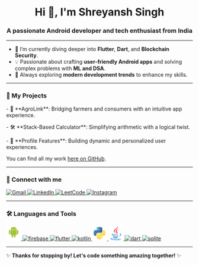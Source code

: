 <h1 align="center">Hi 👋, I'm Shreyansh Singh</h1>
<h3 align="center">A passionate Android developer and tech enthusiast from India</h3>

---

- 🌱 I’m currently diving deeper into **Flutter**, **Dart**, and **Blockchain Security**.  
- 💡 Passionate about crafting **user-friendly Android apps** and solving complex problems with **ML and DSA**.  
- 🎯 Always exploring **modern development trends** to enhance my skills.  

---

<h3 align="left">📌 My Projects</h3>
<p align="left">- 📱 **AgroLink**: Bridging farmers and consumers with an intuitive app experience. </p>
<p align="left">- 🛠️ **Stack-Based Calculator**: Simplifying arithmetic with a logical twist.  </p>
<p align="left">- 🔐 **Profile Features**: Building dynamic and personalized user experiences.</p>

You can find all my work [here on GitHub](https://github.com/Shrey1029).

---

<h3 align="left">💬 Connect with me</h3>
<p align="left">
  <a href="mailto:shreysingh1029@gmail.com" target="_blank">
    <img src="https://img.icons8.com/fluency/48/000000/gmail-new.png" alt="Gmail" />
  </a>
  <a href="https://linkedin.com/in/shreyansh%20singh" target="_blank">
    <img src="https://img.icons8.com/fluency/48/000000/linkedin.png" alt="LinkedIn" />
  </a>
  <a href="https://www.leetcode.com/shreyansh_78/" target="_blank">
    <img src="https://img.icons8.com/external-tal-revivo-color-tal-revivo/48/000000/external-level-up-your-coding-skills-and-quickly-land-a-job-logo-color-tal-revivo.png" alt="LeetCode" />
  </a>
  <a href="https://instagram.com/s_h_r_e_y_a_n_s_h_0" target="_blank">
    <img src="https://img.icons8.com/fluency/48/000000/instagram-new.png" alt="Instagram" />
  </a>
</p>

---

<h3 align="left">🛠️ Languages and Tools</h3>
<p align="left"> 
  <a href="https://developer.android.com" target="_blank" rel="noreferrer">
    <img src="https://raw.githubusercontent.com/devicons/devicon/master/icons/android/android-original-wordmark.svg" alt="android" width="40" height="40"/> 
  </a> 
  <a href="https://firebase.google.com/" target="_blank" rel="noreferrer">
    <img src="https://www.vectorlogo.zone/logos/firebase/firebase-icon.svg" alt="firebase" width="40" height="40"/> 
  </a>
  <a href="https://flutter.dev" target="_blank" rel="noreferrer">
    <img src="https://www.vectorlogo.zone/logos/flutterio/flutterio-icon.svg" alt="flutter" width="40" height="40"/> 
  </a> 
  <a href="https://kotlinlang.org" target="_blank" rel="noreferrer">
    <img src="https://www.vectorlogo.zone/logos/kotlinlang/kotlinlang-icon.svg" alt="kotlin" width="40" height="40"/> 
  </a> 
  <a href="https://www.python.org" target="_blank" rel="noreferrer">
    <img src="https://raw.githubusercontent.com/devicons/devicon/master/icons/python/python-original.svg" alt="python" width="40" height="40"/> 
  </a>
  <a href="https://www.java.com" target="_blank" rel="noreferrer">
    <img src="https://raw.githubusercontent.com/devicons/devicon/master/icons/java/java-original.svg" alt="java" width="40" height="40"/> 
  </a>
  <a href="https://dart.dev" target="_blank" rel="noreferrer">
    <img src="https://www.vectorlogo.zone/logos/dartlang/dartlang-icon.svg" alt="dart" width="40" height="40"/> 
  </a>
  <a href="https://www.sqlite.org/" target="_blank" rel="noreferrer">
    <img src="https://www.vectorlogo.zone/logos/sqlite/sqlite-icon.svg" alt="sqlite" width="40" height="40"/> 
  </a>
</p>

---

✨ **Thanks for stopping by! Let's code something amazing together!** ✨
